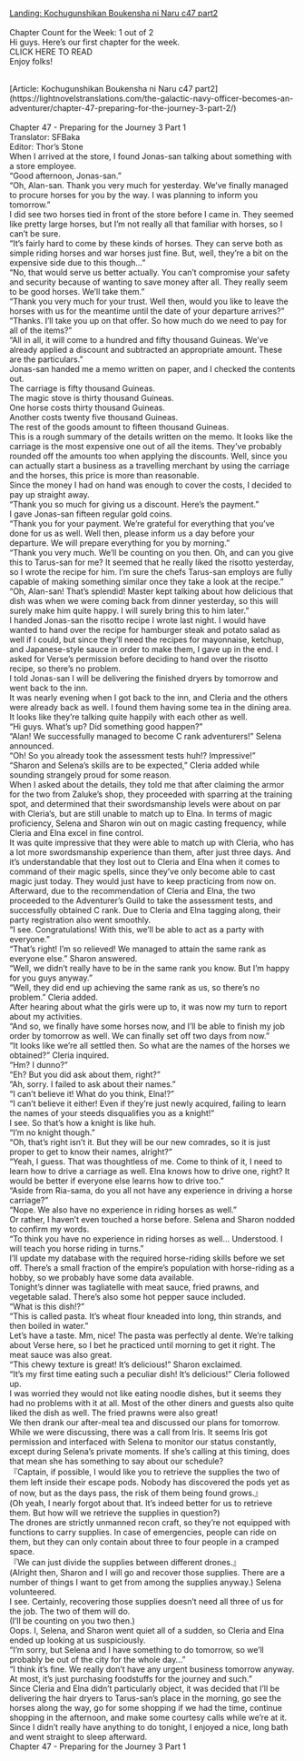[Landing: Kochugunshikan Boukensha ni Naru c47 part2](https://lightnovelstranslations.com/galactic-navy-officer-chapter-47-part-2/)
<br/><br/>
Chapter Count for the Week: 1 out of 2<br/>
Hi guys. Here’s our first chapter for the week.<br/>
CLICK HERE TO READ<br/>
Enjoy folks!<br/>

<br/>
[Article: Kochugunshikan Boukensha ni Naru c47 part2](https://lightnovelstranslations.com/the-galactic-navy-officer-becomes-an-adventurer/chapter-47-preparing-for-the-journey-3-part-2/)
<br/><br/>
Chapter 47 - Preparing for the Journey 3 Part 1<br/>
                                      Translator: SFBaka                                              <br/>
                                      Editor: Thor’s Stone                                              <br/>
When I arrived at the store, I found Jonas-san talking about something with a store employee.<br/>
“Good afternoon, Jonas-san.”<br/>
“Oh, Alan-san. Thank you very much for yesterday. We’ve finally managed to procure horses for you by the way. I was planning to inform you tomorrow.”<br/>
I did see two horses tied in front of the store before I came in. They seemed like pretty large horses, but I’m not really all that familiar with horses, so I can’t be sure.<br/>
“It’s fairly hard to come by these kinds of horses. They can serve both as simple riding horses and war horses just fine. But, well, they’re a bit on the expensive side due to this though…”<br/>
“No, that would serve us better actually. You can’t compromise your safety and security because of wanting to save money after all. They really seem to be good horses. We’ll take them.”<br/>
“Thank you very much for your trust. Well then, would you like to leave the horses with us for the meantime until the date of your departure arrives?”<br/>
“Thanks. I’ll take you up on that offer. So how much do we need to pay for all of the items?”<br/>
“All in all, it will come to a hundred and fifty thousand Guineas. We’ve already applied a discount and subtracted an appropriate amount. These are the particulars.”<br/>
Jonas-san handed me a memo written on paper, and I checked the contents out.<br/>
The carriage is fifty thousand Guineas.<br/>
The magic stove is thirty thousand Guineas.<br/>
One horse costs thirty thousand Guineas.<br/>
Another costs twenty five thousand Guineas.<br/>
The rest of the goods amount to fifteen thousand Guineas.<br/>
This is a rough summary of the details written on the memo. It looks like the carriage is the most expensive one out of all the items. They’ve probably rounded off the amounts too when applying the discounts. Well, since you can actually start a business as a travelling merchant by using the carriage and the horses, this price is more than reasonable.<br/>
Since the money I had on hand was enough to cover the costs, I decided to pay up straight away.<br/>
“Thank you so much for giving us a discount.  Here’s the payment.”<br/>
I gave Jonas-san fifteen regular gold coins.<br/>
“Thank you for your payment. We’re grateful for everything that you’ve done for us as well. Well then, please inform us a day before your departure. We will prepare everything for you by morning.”<br/>
“Thank you very much. We’ll be counting on you then. Oh, and can you give this to Tarus-san for me? It seemed that he really liked the risotto yesterday, so I wrote the recipe for him. I’m sure the chefs Tarus-san employs are fully capable of making something similar once they take a look at the recipe.”<br/>
“Oh, Alan-san! That’s splendid! Master kept talking about how delicious that dish was when we were coming back from dinner yesterday, so this will surely make him quite happy. I will surely bring this to him later.”<br/>
I handed Jonas-san the risotto recipe I wrote last night. I would have wanted to hand over the recipe for hamburger steak and potato salad as well if I could, but since they’ll need the recipes for mayonnaise, ketchup, and Japanese-style sauce in order to make them, I gave up in the end. I asked for Verse’s permission before deciding to hand over the risotto recipe, so there’s no problem.<br/>
I told Jonas-san I will be delivering the finished dryers by tomorrow and went back to the inn.<br/>
It was nearly evening when I got back to the inn, and Cleria and the others were already back as well. I found them having some tea in the dining area. It looks like they’re talking quite happily with each other as well.<br/>
“Hi guys. What’s up? Did something good happen?”<br/>
“Alan! We successfully managed to become C rank adventurers!” Selena announced.<br/>
“Oh! So you already took the assessment tests huh!? Impressive!”<br/>
“Sharon and Selena’s skills are to be expected,” Cleria added while sounding strangely proud for some reason.<br/>
When I asked about the details, they told me that after claiming the armor for the two from Zaluke’s shop, they proceeded with sparring at the training spot, and determined that their swordsmanship levels were about on par with Cleria’s, but are still unable to match up to Elna.  In terms of magic proficiency, Selena and Sharon win out on magic casting frequency, while Cleria and Elna excel in fine control.<br/>
It was quite impressive that they were able to match up with Cleria, who has a lot more swordsmanship experience than them, after just three days. And it’s understandable that they lost out to Cleria and Elna when it comes to command of their magic spells, since they’ve only become able to cast magic just today. They would just have to keep practicing from now on.<br/>
Afterward, due to the recommendation of Cleria and Elna, the two proceeded to the Adventurer’s Guild to take the assessment tests, and successfully obtained C rank. Due to Cleria and Elna tagging along, their party registration also went smoothly.<br/>
“I see. Congratulations! With this, we’ll be able to act as a party with everyone.”<br/>
“That’s right! I’m so relieved! We managed to attain the same rank as everyone else.” Sharon answered.<br/>
“Well, we didn’t really have to be in the same rank you know. But I’m happy for you guys anyway.”<br/>
“Well, they did end up achieving the same rank as us, so there’s no problem.” Cleria added.<br/>
After hearing about what the girls were up to, it was now my turn to report about my activities.<br/>
“And so, we finally have some horses now, and I’ll be able to finish my job order by tomorrow as well. We can finally set off two days from now.”<br/>
“It looks like we’re all settled then. So what are the names of the horses we obtained?” Cleria inquired.<br/>
“Hm? I dunno?”<br/>
“Eh? But you did ask about them, right?”<br/>
“Ah, sorry. I failed to ask about their names.”<br/>
“I can’t believe it! What do you think, Elna!?”<br/>
“I can’t believe it either! Even if they’re just newly acquired, failing to learn the names of your steeds disqualifies you as a knight!”<br/>
I see. So that’s how a knight is like huh.<br/>
“I’m no knight though.”<br/>
“Oh, that’s right isn’t it. But they will be our new comrades, so it is just proper to get to know their names, alright?”<br/>
“Yeah, I guess. That was thoughtless of me. Come to think of it, I need to learn how to drive a carriage as well. Elna knows how to drive one, right? It would be better if everyone else learns how to drive too.”<br/>
“Aside from Ria-sama, do you all not have any experience in driving a horse carriage?”<br/>
“Nope. We also have no experience in riding horses as well.”<br/>
Or rather, I haven’t even touched a horse before. Selena and Sharon nodded to confirm my words.<br/>
“To think you have no experience in riding horses as well… Understood. I will teach you horse riding in turns.”<br/>
I’ll update my database with the required horse-riding skills before we set off. There’s a small fraction of the empire’s population with horse-riding as a hobby, so we probably have some data available.<br/>
Tonight’s dinner was tagliatelle with meat sauce, fried prawns, and vegetable salad. There’s also some hot pepper sauce included.<br/>
“What is this dish!?”<br/>
“This is called pasta. It’s wheat flour kneaded into long, thin strands, and then boiled in water.”<br/>
Let’s have a taste. Mm, nice! The pasta was perfectly al dente. We’re talking about Verse here, so I bet he practiced until morning to get it right. The meat sauce was also great.<br/>
“This chewy texture is great! It’s delicious!” Sharon exclaimed.<br/>
“It’s my first time eating such a peculiar dish! It’s delicious!” Cleria followed up.<br/>
I was worried they would not like eating noodle dishes, but it seems they had no problems with it at all. Most of the other diners and guests also quite liked the dish as well. The fried prawns were also great!<br/>
We then drank our after-meal tea and discussed our plans for tomorrow.<br/>
While we were discussing, there was a call from Iris. It seems Iris got permission and interfaced with Selena to monitor our status constantly, except during Selena’s private moments. If she’s calling at this timing, does that mean she has something to say about our schedule?<br/>
『Captain, if possible, I would like you to retrieve the supplies the two of them left inside their escape pods. Nobody has discovered the pods yet as of now, but as the days pass, the risk of them being found grows.』<br/>
(Oh yeah, I nearly forgot about that. It’s indeed better for us to retrieve them. But how will we retrieve the supplies in question?)<br/>
The drones are strictly unmanned recon craft, so they’re not equipped with functions to carry supplies. In case of emergencies, people can ride on them, but they can only contain about three to four people in a cramped space.<br/>
『We can just divide the supplies between different drones.』<br/>
(Alright then, Sharon and I will go and recover those supplies. There are a number of things I want to get from among the supplies anyway.) Selena volunteered.<br/>
I see. Certainly, recovering those supplies doesn’t need all three of us for the job. The two of them will do.<br/>
(I’ll be counting on you two then.)<br/>
Oops. I, Selena, and Sharon went quiet all of a sudden, so Cleria and Elna ended up looking at us suspiciously.<br/>
“I’m sorry, but Selena and I have something to do tomorrow, so we’ll probably be out of the city for the whole day…”<br/>
“I think it’s fine. We really don’t have any urgent business tomorrow anyway. At most, it’s just purchasing foodstuffs for the journey and such.”<br/>
Since Cleria and Elna didn’t particularly object, it was decided that I’ll be delivering the hair dryers to Tarus-san’s place in the morning, go see the horses along the way, go for some shopping if we had the time, continue shopping in the afternoon, and make some courtesy calls while we’re at it.<br/>
Since I didn’t really have anything to do tonight, I enjoyed a nice, long bath and went straight to sleep afterward.<br/>
Chapter 47 - Preparing for the Journey 3 Part 1<br/>
